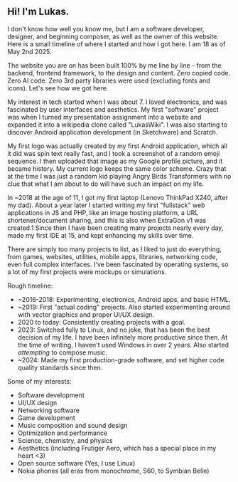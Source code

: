 ## Hi! I'm Lukas.
I don't know how well you know me, but I am a software developer, designer, and beginning composer, as well as the owner of this website.
Here is a small timeline of where I started and how I got here.
I am 18 as of May 2nd 2025.

The website you are on has been built 100% by me line by line - from the backend, frontend framework, to the design and content. Zero copied code. Zero AI code. Zero 3rd party libraries were used (excluding fonts and icons).
Let's see how we got here.

My interest in tech started when I was about 7. I loved electronics, and was fascinated by user interfaces and aesthetics.
My first "software" project was when I turned my presentation assignment into a website and expanded it into a wikipedia clone called "LukasWiki".
I was also starting to discover Android application development (in Sketchware) and Scratch.

My first logo was actually created by my first Android application, which all it did was spin text really fast, and I took a screenshot of a random emoji sequence.
I then uploaded that image as my Google profile picture, and it became history.
My current logo keeps the same color scheme.
Crazy that at the time I was just a random kid playing Angry Birds Transformers with no clue that what I am about to do will have such an impact on my life.

In ~2018 at the age of 11, I got my first laptop (Lenovo ThinkPad X240, after my dad). About a year later I started writing my first "fullstack" web applications in JS and PHP, like an image hosting platform, a URL shortener/document sharing, and this is also when ExtraGon v1 was created.1
Since then I have been creating many projects nearly every day, made my first IDE at 15, and kept enhancing my skills over time.

There are simply too many projects to list, as I liked to just do everything, from games, websites, utilities, mobile apps, libraries, networking code, even full complex interfaces.
I've been fascinated by operating systems, so a lot of my first projects were mockups or simulations.

Rough timeline:
- ~2016-2018: Experimenting, electronics, Android apps, and basic HTML.
- ~2019: First "actual coding" projects. Also started experimenting around with vector graphics and proper UI/UX design.
- 2020 to today: Consistently creating projects with a goal.
- 2023: Switched fully to Linux, and no joke, that has been the best decision of my life. I have been infinitely more productive since then. At the time of writing, I haven't used Windows in over 2 years. Also started *attempting* to compose music.
- ~2024: Made my first production-grade software, and set higher code quality standards since then.

Some of my interests:
- Software development
- UI/UX design
- Networking software
- Game development
- Music composition and sound design
- Optimization and performance
- Science, chemistry, and physics
- Aesthetics (including Frutiger Aero, which has a special place in my heart <3)
- Open source software (Yes, I use Linux)
- Nokia phones (all eras from monochrome, S60, to Symbian Belle)